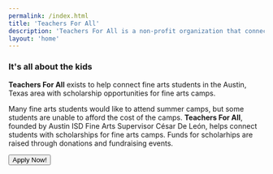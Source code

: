 ```yaml
---
permalink: /index.html
title: 'Teachers For All'
description: 'Teachers For All is a non-profit organization that connects fine arts students with scholarships for summer camps.'
layout: 'home'
---
```


### It's all about the kids

**Teachers For All** exists to help connect fine arts students in the Austin, Texas area with scholarship opportunities for fine arts camps.

Many fine arts students would like to attend summer camps, but some students are unable to afford the cost of the camps. **Teachers For All**, founded by Austin ISD Fine Arts Supervisor César De León, helps connect students with scholarships for fine arts camps. Funds for scholarhips are raised through donations and fundraising events.

<button>Apply Now!</button>
